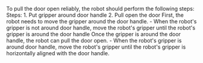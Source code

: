 To pull the door open reliably, the robot should perform the following steps:
    Steps:  1. Put gripper around door handle  2. Pull open the door
    First, the robot needs to move the gripper around the door handle.
    - When the robot's gripper is not around door handle, move the robot's gripper until the robot's gripper is around the door handle
    Once the gripper is around the door handle, the robot can pull the door open.
    - When the robot's gripper is around door handle, move the robot's gripper until the robot's gripper is horizontally aligned with the door handle.